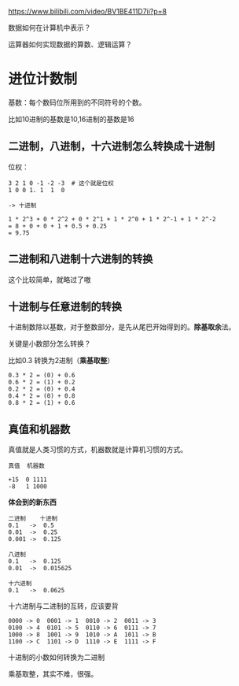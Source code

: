https://www.bilibili.com/video/BV1BE411D7ii?p=8

数据如何在计算机中表示？

运算器如何实现数据的算数、逻辑运算？

# 进位计数制

基数：每个数码位所用到的不同符号的个数。

比如10进制的基数是10,16进制的基数是16

## **二进制，八进制，十六进制怎么转换成十进制**

位权：

```
3 2 1 0 -1 -2 -3  # 这个就是位权
1 0 0 1. 1  1  0

-> 十进制

1 * 2^3 + 0 * 2^2 + 0 * 2^1 + 1 * 2^0 + 1 * 2^-1 + 1 * 2^-2
= 8 + 0 + 0 + 1 + 0.5 + 0.25
= 9.75
```

## **二进制和八进制十六进制的转换**

这个比较简单，就略过了嗷

## **十进制与任意进制的转换**

十进制数除以基数，对于整数部分，是先从尾巴开始得到的。**除基取余**法。

关键是小数部分怎么转换？

比如0.3 转换为2进制（**乘基取整**）

```
0.3 * 2 = (0) + 0.6
0.6 * 2 = (1) + 0.2
0.2 * 2 = (0) + 0.4
0.4 * 2 = (0) + 0.8
0.8 * 2 = (1) + 0.6
```

## 真值和机器数

真值就是人类习惯的方式，机器数就是计算机习惯的方式。

```
真值  机器数

+15  0 1111
-8   1 1000
```





**体会到的新东西**

```
二进制    十进制
0.1   ->  0.5
0.01  ->  0.25
0.001 ->  0.125

八进制
0.1   ->  0.125
0.01  ->  0.015625

十六进制
0.1   ->  0.0625
```

十六进制与二进制的互转，应该要背

```
0000 -> 0  0001 -> 1  0010 -> 2  0011 -> 3
0100 -> 4  0101 -> 5  0110 -> 6  0111 -> 7
1000 -> 8  1001 -> 9  1010 -> A  1011 -> B
1100 -> C  1101 -> D  1110 -> E  1111 -> F
```

十进制的小数如何转换为二进制

乘基取整，其实不难，很强。